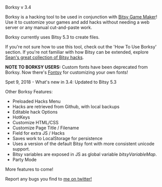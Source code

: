 Borksy v 3.4

Borksy is a hacking tool to be used in conjunction with [Bitsy Game Maker](https://ledoux.itch.io/bitsy)! Use it to customize your games and add hacks without needing a web server or any manual cut-and-paste work.

Borksy currently uses Bitsy 5.3 to create files.

If you're not sure how to use this tool, check out the 'How To Use Borksy' section. If you're not familiar with how Bitsy can be extended, explore [Sean's great collection of Bitsy hacks](https://github.com/seleb/bitsy-hacks/).

**NOTE TO BORKSY USERS:** Custom fonts have been deprecated from Borksy. Now there's [Fontsy](https://seansleblanc.itch.io/fontsy) for customizing your own fonts!

Spet 9, 2018 - What's new in 3.4:
Updated to Bitsy 5.3

Other Borksy Features:
* Preloaded Hacks Menu
* Hacks are retrieved from Github, with local backups
* Editable hack Options
* HotKeys
* Customize HTML/CSS
* Customize Page Title / Filename
* Field for extra JS / Hacks
* Saves work to LocalStorage for persistence
* Uses a version of the default Bitsy font with more consistent unicode support.
* Bitsy variables are exposed in JS as global variable *bitsyVariableMap*.
* Party Mode

More features to come!

Report any bugs you find to [me on twitter!](https://twitter.com/AYolland)
